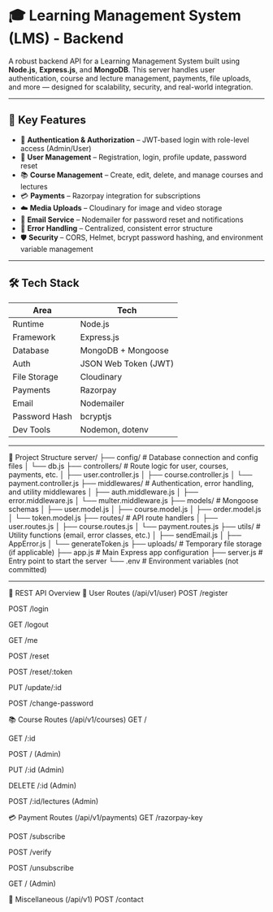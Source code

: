 # 🎓 Learning Management System (LMS) - Backend

A robust backend API for a Learning Management System built using **Node.js**, **Express.js**, and **MongoDB**. This server handles user authentication, course and lecture management, payments, file uploads, and more — designed for scalability, security, and real-world integration.

---

## 🚀 Key Features

- 🔐 **Authentication & Authorization** – JWT-based login with role-level access (Admin/User)  
- 👤 **User Management** – Registration, login, profile update, password reset  
- 📚 **Course Management** – Create, edit, delete, and manage courses and lectures  
- 💳 **Payments** – Razorpay integration for subscriptions  
- ☁️ **Media Uploads** – Cloudinary for image and video storage  
- 📧 **Email Service** – Nodemailer for password reset and notifications  
- 🧩 **Error Handling** – Centralized, consistent error structure  
- 🛡️ **Security** – CORS, Helmet, bcrypt password hashing, and environment variable management  

---

## 🛠️ Tech Stack

| Area           | Tech                        |
|----------------|-----------------------------|
| Runtime        | Node.js                     |
| Framework      | Express.js                  |
| Database       | MongoDB + Mongoose          |
| Auth           | JSON Web Token (JWT)        |
| File Storage   | Cloudinary                  |
| Payments       | Razorpay                    |
| Email          | Nodemailer                  |
| Password Hash  | bcryptjs                    |
| Dev Tools      | Nodemon, dotenv             |

---
📁 Project Structure
server/
├── config/               # Database connection and config files
│   └── db.js
├── controllers/          # Route logic for user, courses, payments, etc.
│   ├── user.controller.js
│   ├── course.controller.js
│   └── payment.controller.js
├── middlewares/          # Authentication, error handling, and utility middlewares
│   ├── auth.middleware.js
│   ├── error.middleware.js
│   └── multer.middleware.js
├── models/               # Mongoose schemas
│   ├── user.model.js
│   ├── course.model.js
│   ├── order.model.js
│   └── token.model.js
├── routes/               # API route handlers
│   ├── user.routes.js
│   ├── course.routes.js
│   └── payment.routes.js
├── utils/                # Utility functions (email, error classes, etc.)
│   ├── sendEmail.js
│   ├── AppError.js
│   └── generateToken.js
├── uploads/              # Temporary file storage (if applicable)
├── app.js                # Main Express app configuration
├── server.js             # Entry point to start the server
└── .env                  # Environment variables (not committed)

---

🔌 REST API Overview
👤 User Routes (/api/v1/user)
POST /register

POST /login

GET /logout

GET /me

POST /reset

POST /reset/:token

PUT /update/:id

POST /change-password

📚 Course Routes (/api/v1/courses)
GET /

GET /:id

POST / (Admin)

PUT /:id (Admin)

DELETE /:id (Admin)

POST /:id/lectures (Admin)


💳 Payment Routes (/api/v1/payments)
GET /razorpay-key

POST /subscribe

POST /verify

POST /unsubscribe

GET / (Admin)

📩 Miscellaneous (/api/v1)
POST /contact
